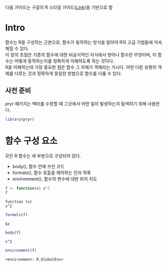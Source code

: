 
다음 가이드는 구글의 R 스타일 가이드([Link](http://google.github.io/styleguide/Rguide.xml))을 기반으로 함

# Intro
함수는 R을 구성하는 근본으로, 함수가 동작하는 방식을 알아야 R의 고급 기법들에 익숙해질 수 있다.  
이 장의 초점은 기존의 함수에 대한 비공식적인 지식에서 벗어나 함수란 무엇이며, 이 함수는 어떻게 동작하는지를 정확하게 이해하도록 하는 것이다.  
R을 이해하는데 가장 중요한 점은 함수 그 자체가 객체라는 거시다. 어떤 다른 유형의 객체를 다루는 것과 정확하게 동일한 방법으로 함수를 다룰 수 있다.  

## 사전 준비
*pryr* 패키지는 벡터를 수정할 때 그곳에서 어떤 일이 발생하는지 탐색하기 위해 사용한다.


```R
library(pryr)
```

# 함수 구성 요소
모든 R 함수는 세 부분으로 구성되어 있다.
* body(), 함수 안에 쓰인 코드
* formals(), 함수 호출을 제어하는 인자 목록
* environment(), 함수의 변수에 대한 위치 지도


```R
f <- function(x) x^2
f
```


<pre class=language-r><code>function (x) 
x^2</code></pre>



```R
formals(f)
```


    $x
    
    



```R
body(f)
```


    x^2



```R
environment(f)
```


    <environment: R_GlobalEnv>

